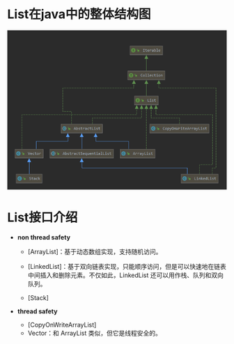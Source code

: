 # List在java中的整体结构图

![image-20200531114927467](assets/image-20200531114927467.png)

# List接口介绍





- **non thread safety** 

  - [ArrayList]：基于动态数组实现，支持随机访问。

  - [LinkedList]：基于双向链表实现，只能顺序访问，但是可以快速地在链表中间插入和删除元素。不仅如此，LinkedList 还可以用作栈、队列和双向队列。
  - [Stack]

- **thread safety**

  - [CopyOnWriteArrayList]
  - Vector：和 ArrayList 类似，但它是线程安全的。